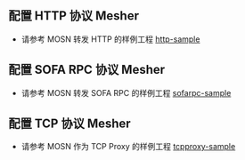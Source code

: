 ## 配置 HTTP 协议 Mesher
+ 请参考 MOSN 转发 HTTP 的样例工程
  [http-sample](../../examples/http-sample/README.md)
  
## 配置 SOFA RPC 协议 Mesher
+ 请参考 MOSN 转发 SOFA RPC 的样例工程
  [sofarpc-sample](../../../examples/sofarpc-sample/README.md)

## 配置 TCP 协议 Mesher
+ 请参考 MOSN 作为 TCP Proxy 的样例工程
  [tcpproxy-sample](../../../examples/tcpproxy-sample/README.md)  